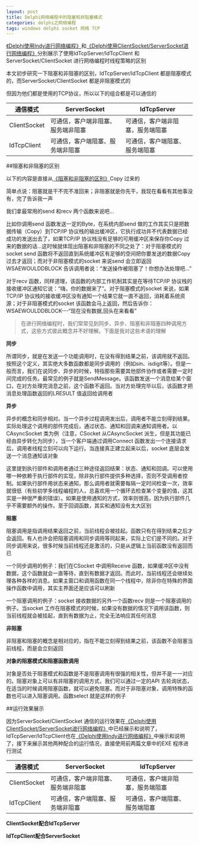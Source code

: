 ```yaml
---
layout: post
title: Delphi网络编程中的阻塞和非阻塞模式
categories: delphi之网络编程
tags: windows delphi socket 网络 TCP
---
```


[《Delphi使用Indy进行网络编程》](http://www.xumenger.com/windows-delphi-socket-20160920/)和[《Delphi使用ClientSocket/ServerSocket进行网络编程》](http://www.xumenger.com/windows-delphi-socket-20161010/)分别展示了使用IdTcpServer/IdTcpClient 和ServerSocket/ClientSocket 进行网络编程时线程策略的区别

本文初步研究一下阻塞和非阻塞的区别，IdTcpServer/IdTcpClient 都是阻塞模式的，而ServerSocket/ClientSocket 都是非阻塞模式的

但因为他们都是使用的TCP协议，所以以下的组合都是可以通信的

   通信模式   | ServerSocket  				| IdTcpServer  
------------ | ---------------------------------------	| --------------------------------------  
ClientSocket |  可通信，客户端非阻塞、服务端非阻塞   	| 可通信，客户端非阻塞，服务端阻塞  
IdTcpClient  |  可通信，客户端阻塞、服务端非阻塞  	| 可通信，客户端阻塞、服务端阻塞

##阻塞和非阻塞的区别

以下的内容是直接从[《阻塞和非阻塞的区别》](http://www.cnblogs.com/orez88/articles/2513460.html)Copy 过来的

简单点说：阻塞就是干不完不准回来；非阻塞就是你先干，我现在看看有其他事没有，完了告诉我一声

我们拿最常用的send 和recv 两个函数来说吧...

比如你调用send 函数发送一定的Byte，在系统内部send 做的工作其实只是把数据传输（Copy）到TCP/IP 协议栈的输出缓冲区，它执行成功并不代表数据已经成功的发送出去了，如果TCP/IP 协议栈没有足够的可用缓冲区来保存你Copy 过来的数据的话...这时候就体现出阻塞和非阻塞的不同之处了：对于阻塞模式的socket send 函数将不返回直到系统缓冲区有足够的空间把你要发送的数据Copy 过去才返回；而对于非阻塞模式的socket 来说send 会立即返回WSAEWOULDDBLOCK 告诉调用者说：“发送操作被阻塞了！你想办法处理吧...”

对于recv 函数，同样道理，该函数的内部工作机制其实是在等待TCP/IP 协议栈的接收缓冲区通知它说：“嗨，你的数据来了”。对于阻塞模式的socket 来说，如果TCP/IP 协议栈的接收缓冲区没有通知一个结果它就一直不返回，消耗着系统资源；对于非阻塞模式的socket 该函数会马上返回，然后告诉你：WSAEWOULDDBLOCK---“现在没有数据,回头在来看看”

>在进行网络编程时，我们常常见到同步、异步、阻塞和非阻塞四种调用方式，这些方式彼此概念并不好理解。下面是我对这些术语的理解

**同步**

所谓同步，就是在发送一个功能调用时，在没有得到结果之前，该调用就不返回。按照这个定义，其实绝大多数函数都是同步调用的（例如sin、isdigit等）。但是一般而言，我们在说同步、异步的时候，特指那些需要其他部件协作或者需要一定时间完成的任务。最常见的例子就是SendMessage。该函数发送一个消息给某个窗口，在对方处理完消息之前，这个函数不返回。当对方处理完毕以后，该函数才把消息处理函数返回的LRESULT 值返回给调用者

**异步**

异步的概念和同步相对。当一个异步过程调用发出后，调用者不能立刻得到结果。实际处理这个调用的部件完成后，通过状态、通知和回调来通知调用者。以CAsyncSocket 类为例（注意，CSocket 从CAsyncSocket 派生，但是其功能已经由异步转化为同步），当一个客户端通过调用Connect 函数发出一个连接请求后，调用者线程立刻可以向下运行。当连接真正建立起来以后，socket 底层会发送一个消息通知该对象

这里提到执行部件和调用者通过三种途径返回结果：状态、通知和回调。可以使用哪一种依赖于执行部件的实现，除非执行部件提供多种选择，否则不受调用者控制。如果执行部件用状态来通知，那么调用者就需要每隔一定时间检查一次，效率就很低（有些初学多线程编程的人，总喜欢用一个循环去检查某个变量的值，这其实是一种很严重的错误）。如果是使用通知的方式，效率则很高，因为执行部件几乎不需要额外的操作。至于回调函数，其实和通知没有太大区别

**阻塞**

阻塞调用是指调用结果返回之前，当前线程会被挂起。函数只有在得到结果之后才会返回。有人也许会把阻塞调用和同步调用等同起来，实际上它们是不同的。对于同步调用来说，很多时候当前线程还是激活的，只是从逻辑上当前函数没有返回而已

一个同步调用的例子：我们在CSocket 中调用Receive 函数，如果缓冲区中没有数据，这个函数就会一直等待，直到有数据才返回。而此时，当前线程还会继续处理各种各样的消息。如果主窗口和调用函数在同一个线程中，除非你在特殊的界面操作函数中调用，其实主界面还是应该可以刷新

一个阻塞调用的例子：socket 接收数据的另外一个函数recv 则是一个阻塞调用的例子。当socket 工作在阻塞模式的时候，如果没有数据的情况下调用该函数，则当前线程就会被挂起，直到有数据为止，完全无法响应其任何消息

**非阻塞**

非阻塞和阻塞的概念是相对应的，指在不能立刻得到结果之前，该函数不会阻塞当前线程，而是会立刻返回

**对象的阻塞模式和阻塞函数调用**

对象是否处于阻塞模式和函数是不是阻塞调用有很强的相关性，但并不是一一对应的。阻塞对象上可以有非阻塞的调用方式，我们可以通过一定的API 去轮询状态，在适当的时候调用阻塞函数，就可以避免阻塞。而对于非阻塞对象，调用特殊的函数也可以进入阻塞调用。函数select 就是这样的例子

##运行效果展示

因为ServerSocket/ClientSocket 通信的运行效果在[《Delphi使用ClientSocket/ServerSocket进行网络编程》](http://www.xumenger.com/windows-delphi-socket-20161010/)中已经展示和说明了，IdTcpServer/IdTcpClient也在[《Delphi使用Indy进行网络编程》](http://www.xumenger.com/windows-delphi-socket-20160920/)中展示和说明了，接下来展示其他两种配合的运行情况，直接使用前两篇文章中的EXE 程序进行测试

   通信模式   | ServerSocket  				| IdTcpServer  
------------ | ---------------------------------------	| --------------------------------------  
ClientSocket |  可通信，客户端非阻塞、服务端非阻塞   	| 可通信，客户端非阻塞，服务端阻塞  
IdTcpClient  |  可通信，客户端阻塞、服务端非阻塞  	| 可通信，客户端阻塞、服务端阻塞

**ClientSocket配合IdTcpServer**



**IdTcpClient配合ServerSocket**

